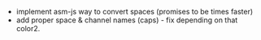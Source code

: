  * implement asm-js way to convert spaces (promises to be times faster)
 * add proper space & channel names (caps) - fix depending on that color2.